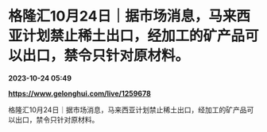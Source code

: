 # 格隆汇10月24日｜据市场消息，马来西亚计划禁止稀土出口，经加工的矿产品可以出口，禁令只针对原材料。

**2023-10-24 05:49**

**https://www.gelonghui.com/live/1259678**

格隆汇10月24日｜据市场消息，马来西亚计划禁止稀土出口，经加工的矿产品可以出口，禁令只针对原材料。